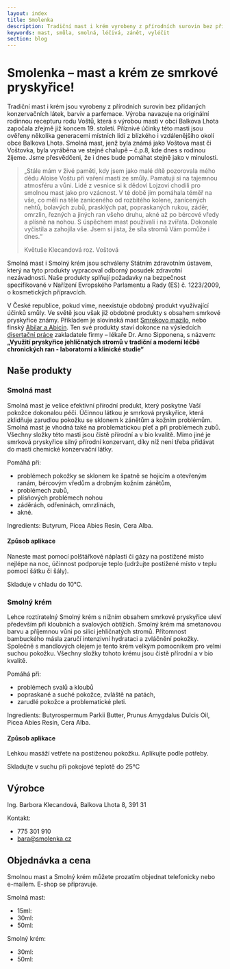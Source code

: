 ```yaml
---
layout: index
title: Smolenka
description: Tradiční mast i krém vyrobeny z přírodních surovin bez přidaných konzervačních látek, barviv a parfemace, podle originální rodinné receptury z 19. století. Příznivé účinky této masti ověřeny generacemi.
keywords: mast, smůla, smolná, léčivá, zánět, vyléčit
section: blog
---
```


# Smolenka – mast a krém ze smrkové pryskyřice!

Tradiční mast i krém jsou  vyrobeny z přírodních surovin bez přidaných konzervačních látek, barviv a parfemace.
Výroba navazuje na originální rodinnou recepturu rodu Voštů, která s výrobou masti v obci Balkova Lhota započala zřejmě již koncem 19. století.
Příznivé účinky této masti jsou ověřeny několika generacemi místních lidí z blízkého i vzdálenějšího okolí obce Balkova Lhota.
Smolná mast, jenž byla známá jako Voštova mast či Voštovka, byla vyráběna ve stejné chalupě – č.p.8, kde dnes s rodinou žijeme.
Jsme přesvědčeni, že i dnes bude pomáhat stejně jako v minulosti.

<a name="pribeh"></a>

> „Stále mám v živé paměti, kdy jsem jako malé dítě pozorovala mého dědu Aloise Voštu při vaření masti ze smůly.
> Pamatuji si na tajemnou atmosféru a vůni. Lidé z vesnice si k dědovi Lojzovi chodili pro smolnou mast jako pro vzácnost.
> V té době jim pomáhala téměř na vše, co měli na těle zaníceného od rozbitého kolene, zanícených nehtů, bolavých zubů, prasklých pat, popraskaných rukou, záděr, omrzlin, řezných a jiných ran všeho druhu, akné až po bércové vředy a plísně na nohou.
> S úspěchem mast používali i na zvířata. Dokonale vyčistila a zahojila vše. Jsem si jista, že síla stromů Vám pomůže i dnes.“
>
> Květuše Klecandová roz. Voštová

Smolná mast i Smolný krém jsou schváleny Státním zdravotním ústavem, který na tyto produkty vypracoval odborný posudek zdravotní nezávadnosti.
Naše produkty splňují požadavky na bezpečnost specifikované v Nařízení Evropského Parlamentu a Rady (ES) č. 1223/2009, o kosmetických přípravcích.

V České republice, pokud víme, neexistuje obdobný produkt využívající účinků smůly.
Ve světě jsou však již obdobné produkty s obsahem smrkové pryskyřice známy.
Příkladem je slovinská mast [Smrekovo mazilo](http://www.smrekovit.si/), nebo finský [Abilar a Abicin](http://www.repolar.com/).
Ten své produkty staví dokonce na výsledcích [disertační práce](https://helda.helsinki.fi/bitstream/handle/10138/39074/sipponen_dissertation.pdf?sequence=1)
zakladatele firmy – lékaře Dr. Arno Sipponena, s názvem:
__„Využití pryskyřice jehličnatých stromů v tradiční a moderní léčbě chronických ran - laboratorní a klinické studie“__


## Naše produkty

<a name="produkty"></a>

### Smolná mast

Smolná mast je velice efektivní přírodní produkt, který poskytne Vaší pokožce dokonalou péči.
Účinnou látkou je smrková pryskyřice, která zklidňuje zarudlou pokožku se sklonem k zánětům a kožním problémům.
Smolná mast je vhodná také na problematickou pleť a při problémech zubů.
Všechny složky této masti jsou čistě přírodní a v bio kvalitě.
Mimo jiné je smrková pryskyřice silný přírodní konzervant, díky níž není třeba přidávat do masti chemické konzervační látky.

Pomáhá při:

- problémech pokožky se sklonem ke špatně se hojicím a otevřeným ranám, bércovým vředům a drobným kožním zánětům,
- problémech zubů,
- plísňových problémech nohou
- záděrách, odřeninách, omrzlinách,
- akné.

Ingredients: Butyrum, Picea Abies Resin, Cera Alba.

#### Způsob aplikace

Naneste mast pomocí polštářkové náplasti či gázy na postižené místo nejlépe na noc,
účinnost podporuje teplo (udržujte postižené místo v teplu pomocí šátku či šály).

Skladuje v chladu do 10°C.

### Smolný krém

Lehce roztíratelný Smolný krém s nižním obsahem smrkové pryskyřice uleví především při kloubních a svalových obtížích.
Smolný krém má smetanovou barvu a příjemnou vůni po silici jehličnatých stromů.
Přítomnost bambuckého másla zaručí intenzivní hydrataci a zvláčnění pokožky.
Společně s mandlových olejem je tento krém velkým pomocníkem pro velmi suchou  pokožku.
Všechny složky tohoto krému jsou čistě přírodní a v bio kvalitě.

Pomáhá při:

- problémech svalů a kloubů
- popraskané a suché pokožce, zvláště na patách,
- zarudlé pokožce a problematické pleti.

Ingredients: Butyrospermum Parkii Butter, Prunus Amygdalus Dulcis Oil, Picea Abies Resin, Cera Alba.

#### Způsob aplikace

Lehkou masáží vetřete na postiženou pokožku. Aplikujte podle potřeby.

Skladujte v suchu při pokojové teplotě do 25°C


## Výrobce

Ing. Barbora Klecandová, Balkova Lhota 8, 391 31

Kontakt:

- <i class="fa fa-phone"></i> 775 301 910
- <i class="fa fa-envelope"></i> [bara@smolenka.cz](mailto:bara@smolenka.cz)


## Objednávka a cena

<a name="objednat"></a>

Smolnou mast a Smolný krém můžete prozatím objednat telefonicky nebo e-mailem.
E-shop se připravuje.

Smolná mast:

- 15ml:
- 30ml:
- 50ml:

Smolný krém:

- 30ml:
- 50ml:
